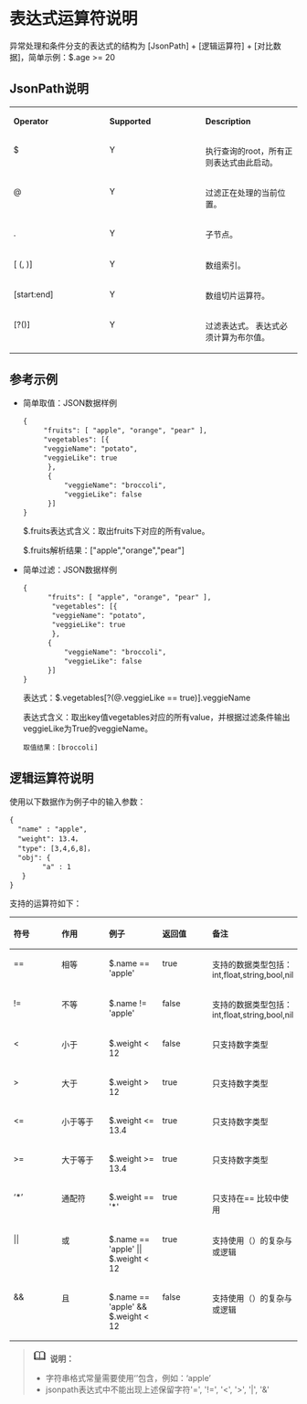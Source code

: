 # 表达式运算符说明<a name="ZH-CN_TOPIC_0000001130774762"></a>

异常处理和条件分支的表达式的结构为 \[JsonPath\] + \[逻辑运算符\] + \[对比数据\]，简单示例：$.age \>= 20

## JsonPath说明<a name="section396394931410"></a>

<a name="table1879531341511"></a>
<table><tbody><tr id="row98330131158"><td class="cellrowborder" valign="top" width="33.333333333333336%"><p id="p148338138152"><a name="p148338138152"></a><a name="p148338138152"></a><strong id="b138339139152"><a name="b138339139152"></a><a name="b138339139152"></a>Operator</strong></p>
</td>
<td class="cellrowborder" valign="top" width="33.333333333333336%"><p id="p3833131371518"><a name="p3833131371518"></a><a name="p3833131371518"></a><strong id="b383331331517"><a name="b383331331517"></a><a name="b383331331517"></a>Supported</strong></p>
</td>
<td class="cellrowborder" valign="top" width="33.333333333333336%"><p id="p18338131151"><a name="p18338131151"></a><a name="p18338131151"></a><strong id="b48331213141517"><a name="b48331213141517"></a><a name="b48331213141517"></a>Description</strong></p>
</td>
</tr>
<tr id="row983314131150"><td class="cellrowborder" valign="top" width="33.333333333333336%"><p id="p128337134158"><a name="p128337134158"></a><a name="p128337134158"></a>$</p>
</td>
<td class="cellrowborder" valign="top" width="33.333333333333336%"><p id="p148331313151512"><a name="p148331313151512"></a><a name="p148331313151512"></a>Y</p>
</td>
<td class="cellrowborder" valign="top" width="33.333333333333336%"><p id="p1583381312155"><a name="p1583381312155"></a><a name="p1583381312155"></a>执行查询的root，所有正则表达式由此启动。</p>
</td>
</tr>
<tr id="row38339138155"><td class="cellrowborder" valign="top" width="33.333333333333336%"><p id="p178331513181519"><a name="p178331513181519"></a><a name="p178331513181519"></a>@</p>
</td>
<td class="cellrowborder" valign="top" width="33.333333333333336%"><p id="p9833191331514"><a name="p9833191331514"></a><a name="p9833191331514"></a>Y</p>
</td>
<td class="cellrowborder" valign="top" width="33.333333333333336%"><p id="p783351331515"><a name="p783351331515"></a><a name="p783351331515"></a>过滤正在处理的当前位置。</p>
</td>
</tr>
<tr id="row16833101312158"><td class="cellrowborder" valign="top" width="33.333333333333336%"><p id="p68334136153"><a name="p68334136153"></a><a name="p68334136153"></a>.</p>
</td>
<td class="cellrowborder" valign="top" width="33.333333333333336%"><p id="p583311320155"><a name="p583311320155"></a><a name="p583311320155"></a>Y</p>
</td>
<td class="cellrowborder" valign="top" width="33.333333333333336%"><p id="p4833161331518"><a name="p4833161331518"></a><a name="p4833161331518"></a>子节点。</p>
</td>
</tr>
<tr id="row5833213171514"><td class="cellrowborder" valign="top" width="33.333333333333336%"><p id="p5833101331514"><a name="p5833101331514"></a><a name="p5833101331514"></a>[ (, )]</p>
</td>
<td class="cellrowborder" valign="top" width="33.333333333333336%"><p id="p383381316153"><a name="p383381316153"></a><a name="p383381316153"></a>Y</p>
</td>
<td class="cellrowborder" valign="top" width="33.333333333333336%"><p id="p5833201391512"><a name="p5833201391512"></a><a name="p5833201391512"></a>数组索引。</p>
</td>
</tr>
<tr id="row283361331511"><td class="cellrowborder" valign="top" width="33.333333333333336%"><p id="p18833171313159"><a name="p18833171313159"></a><a name="p18833171313159"></a>[start:end]</p>
</td>
<td class="cellrowborder" valign="top" width="33.333333333333336%"><p id="p15833151314157"><a name="p15833151314157"></a><a name="p15833151314157"></a>Y</p>
</td>
<td class="cellrowborder" valign="top" width="33.333333333333336%"><p id="p18833913101517"><a name="p18833913101517"></a><a name="p18833913101517"></a>数组切片运算符。</p>
</td>
</tr>
<tr id="row483314133152"><td class="cellrowborder" valign="top" width="33.333333333333336%"><p id="p14834111313154"><a name="p14834111313154"></a><a name="p14834111313154"></a>[?()]</p>
</td>
<td class="cellrowborder" valign="top" width="33.333333333333336%"><p id="p188346138154"><a name="p188346138154"></a><a name="p188346138154"></a>Y</p>
</td>
<td class="cellrowborder" valign="top" width="33.333333333333336%"><p id="p18834181315156"><a name="p18834181315156"></a><a name="p18834181315156"></a>过滤表达式。 表达式必须计算为布尔值。</p>
</td>
</tr>
</tbody>
</table>

## 参考示例<a name="section5351110111813"></a>

-   简单取值：JSON数据样例

    ```
    {  
         "fruits": [ "apple", "orange", "pear" ],  
         "vegetables": [{      
         "veggieName": "potato",
         "veggieLike": true    
          },     
          {       
              "veggieName": "broccoli",      
              "veggieLike": false    
          }] 
    }
    ```

    $.fruits表达式含义：取出fruits下对应的所有value。

    $.fruits解析结果：\["apple","orange","pear"\]

-   简单过滤：JSON数据样例

    ```
    {   
          "fruits": [ "apple", "orange", "pear" ],
           "vegetables": [{ 
           "veggieName": "potato",
           "veggieLike": true
           },     
          { 
              "veggieName": "broccoli",
              "veggieLike": false     
          }] 
    }
    ```

    表达式：$.vegetables\[?\(@.veggieLike == true\)\].veggieName

    表达式含义：取出key值vegetables对应的所有value，并根据过滤条件输出veggieLike为True的veggieName。

    ```
    取值结果：[broccoli]
    ```


## 逻辑运算符说明<a name="section1191933912201"></a>

使用以下数据作为例子中的输入参数：

```
{
  "name" : "apple",
  "weight": 13.4，
  "type": [3,4,6,8]，
  "obj": {
        "a" : 1
   }
}
```

支持的运算符如下：

<a name="table163671619112217"></a>
<table><thead align="left"><tr id="row20452171982219"><th class="cellrowborder" valign="top" width="20%" id="mcps1.1.6.1.1"><p id="p2452171962218"><a name="p2452171962218"></a><a name="p2452171962218"></a><strong id="b17452131972211"><a name="b17452131972211"></a><a name="b17452131972211"></a>符号</strong></p>
</th>
<th class="cellrowborder" valign="top" width="20%" id="mcps1.1.6.1.2"><p id="p1745361911226"><a name="p1745361911226"></a><a name="p1745361911226"></a><strong id="b1145361902214"><a name="b1145361902214"></a><a name="b1145361902214"></a>作用</strong></p>
</th>
<th class="cellrowborder" valign="top" width="20%" id="mcps1.1.6.1.3"><p id="p10453519122219"><a name="p10453519122219"></a><a name="p10453519122219"></a><strong id="b1945311982214"><a name="b1945311982214"></a><a name="b1945311982214"></a>例子</strong></p>
</th>
<th class="cellrowborder" valign="top" width="20%" id="mcps1.1.6.1.4"><p id="p12453191972211"><a name="p12453191972211"></a><a name="p12453191972211"></a><strong id="b345315195222"><a name="b345315195222"></a><a name="b345315195222"></a>返回值</strong></p>
</th>
<th class="cellrowborder" valign="top" width="20%" id="mcps1.1.6.1.5"><p id="p1745312199227"><a name="p1745312199227"></a><a name="p1745312199227"></a><strong id="b184531619192210"><a name="b184531619192210"></a><a name="b184531619192210"></a>备注</strong></p>
</th>
</tr>
</thead>
<tbody><tr id="row045316197221"><td class="cellrowborder" valign="top" width="20%" headers="mcps1.1.6.1.1 "><p id="p1045341972217"><a name="p1045341972217"></a><a name="p1045341972217"></a>==</p>
</td>
<td class="cellrowborder" valign="top" width="20%" headers="mcps1.1.6.1.2 "><p id="p7453819102214"><a name="p7453819102214"></a><a name="p7453819102214"></a>相等</p>
</td>
<td class="cellrowborder" valign="top" width="20%" headers="mcps1.1.6.1.3 "><p id="p13453181911221"><a name="p13453181911221"></a><a name="p13453181911221"></a>$.name == 'apple'</p>
</td>
<td class="cellrowborder" valign="top" width="20%" headers="mcps1.1.6.1.4 "><p id="p1145371982215"><a name="p1145371982215"></a><a name="p1145371982215"></a>true</p>
</td>
<td class="cellrowborder" valign="top" width="20%" headers="mcps1.1.6.1.5 "><p id="p345381932210"><a name="p345381932210"></a><a name="p345381932210"></a>支持的数据类型包括：int,float,string,bool,nil</p>
</td>
</tr>
<tr id="row9453161922213"><td class="cellrowborder" valign="top" width="20%" headers="mcps1.1.6.1.1 "><p id="p16453111913222"><a name="p16453111913222"></a><a name="p16453111913222"></a>!=</p>
</td>
<td class="cellrowborder" valign="top" width="20%" headers="mcps1.1.6.1.2 "><p id="p184531619112218"><a name="p184531619112218"></a><a name="p184531619112218"></a>不等</p>
</td>
<td class="cellrowborder" valign="top" width="20%" headers="mcps1.1.6.1.3 "><p id="p84531219192212"><a name="p84531219192212"></a><a name="p84531219192212"></a>$.name != 'apple'</p>
</td>
<td class="cellrowborder" valign="top" width="20%" headers="mcps1.1.6.1.4 "><p id="p124532199220"><a name="p124532199220"></a><a name="p124532199220"></a>false</p>
</td>
<td class="cellrowborder" valign="top" width="20%" headers="mcps1.1.6.1.5 "><p id="p11453141962216"><a name="p11453141962216"></a><a name="p11453141962216"></a>支持的数据类型包括：int,float,string,bool,nil</p>
</td>
</tr>
<tr id="row54537195228"><td class="cellrowborder" valign="top" width="20%" headers="mcps1.1.6.1.1 "><p id="p164531519182214"><a name="p164531519182214"></a><a name="p164531519182214"></a>&lt;</p>
</td>
<td class="cellrowborder" valign="top" width="20%" headers="mcps1.1.6.1.2 "><p id="p645371919224"><a name="p645371919224"></a><a name="p645371919224"></a>小于</p>
</td>
<td class="cellrowborder" valign="top" width="20%" headers="mcps1.1.6.1.3 "><p id="p845391972216"><a name="p845391972216"></a><a name="p845391972216"></a>$.weight &lt; 12</p>
</td>
<td class="cellrowborder" valign="top" width="20%" headers="mcps1.1.6.1.4 "><p id="p245416196228"><a name="p245416196228"></a><a name="p245416196228"></a>false</p>
</td>
<td class="cellrowborder" valign="top" width="20%" headers="mcps1.1.6.1.5 "><p id="p1545471952210"><a name="p1545471952210"></a><a name="p1545471952210"></a>只支持数字类型</p>
</td>
</tr>
<tr id="row2454131982210"><td class="cellrowborder" valign="top" width="20%" headers="mcps1.1.6.1.1 "><p id="p14454121992215"><a name="p14454121992215"></a><a name="p14454121992215"></a>&gt;</p>
</td>
<td class="cellrowborder" valign="top" width="20%" headers="mcps1.1.6.1.2 "><p id="p3454519162211"><a name="p3454519162211"></a><a name="p3454519162211"></a>大于</p>
</td>
<td class="cellrowborder" valign="top" width="20%" headers="mcps1.1.6.1.3 "><p id="p1745431911225"><a name="p1745431911225"></a><a name="p1745431911225"></a>$.weight &gt; 12</p>
</td>
<td class="cellrowborder" valign="top" width="20%" headers="mcps1.1.6.1.4 "><p id="p10454019132217"><a name="p10454019132217"></a><a name="p10454019132217"></a>true</p>
</td>
<td class="cellrowborder" valign="top" width="20%" headers="mcps1.1.6.1.5 "><p id="p74541119112215"><a name="p74541119112215"></a><a name="p74541119112215"></a>只支持数字类型</p>
</td>
</tr>
<tr id="row8454191910222"><td class="cellrowborder" valign="top" width="20%" headers="mcps1.1.6.1.1 "><p id="p1445431982216"><a name="p1445431982216"></a><a name="p1445431982216"></a>&lt;=</p>
</td>
<td class="cellrowborder" valign="top" width="20%" headers="mcps1.1.6.1.2 "><p id="p445413193221"><a name="p445413193221"></a><a name="p445413193221"></a>小于等于</p>
</td>
<td class="cellrowborder" valign="top" width="20%" headers="mcps1.1.6.1.3 "><p id="p16454151932218"><a name="p16454151932218"></a><a name="p16454151932218"></a>$.weight &lt;= 13.4</p>
</td>
<td class="cellrowborder" valign="top" width="20%" headers="mcps1.1.6.1.4 "><p id="p2045491992215"><a name="p2045491992215"></a><a name="p2045491992215"></a>true</p>
</td>
<td class="cellrowborder" valign="top" width="20%" headers="mcps1.1.6.1.5 "><p id="p14541619162220"><a name="p14541619162220"></a><a name="p14541619162220"></a>只支持数字类型</p>
</td>
</tr>
<tr id="row545412194225"><td class="cellrowborder" valign="top" width="20%" headers="mcps1.1.6.1.1 "><p id="p44542019132211"><a name="p44542019132211"></a><a name="p44542019132211"></a>&gt;=</p>
</td>
<td class="cellrowborder" valign="top" width="20%" headers="mcps1.1.6.1.2 "><p id="p164541019132219"><a name="p164541019132219"></a><a name="p164541019132219"></a>大于等于</p>
</td>
<td class="cellrowborder" valign="top" width="20%" headers="mcps1.1.6.1.3 "><p id="p94549198223"><a name="p94549198223"></a><a name="p94549198223"></a>$.weight &gt;= 13.4</p>
</td>
<td class="cellrowborder" valign="top" width="20%" headers="mcps1.1.6.1.4 "><p id="p64541219182220"><a name="p64541219182220"></a><a name="p64541219182220"></a>true</p>
</td>
<td class="cellrowborder" valign="top" width="20%" headers="mcps1.1.6.1.5 "><p id="p5454191916227"><a name="p5454191916227"></a><a name="p5454191916227"></a>只支持数字类型</p>
</td>
</tr>
<tr id="row945411194222"><td class="cellrowborder" valign="top" width="20%" headers="mcps1.1.6.1.1 "><p id="p545491918221"><a name="p545491918221"></a><a name="p545491918221"></a>‘*’</p>
</td>
<td class="cellrowborder" valign="top" width="20%" headers="mcps1.1.6.1.2 "><p id="p174544197223"><a name="p174544197223"></a><a name="p174544197223"></a>通配符</p>
</td>
<td class="cellrowborder" valign="top" width="20%" headers="mcps1.1.6.1.3 "><p id="p8454111922213"><a name="p8454111922213"></a><a name="p8454111922213"></a>$.weight == '*'</p>
</td>
<td class="cellrowborder" valign="top" width="20%" headers="mcps1.1.6.1.4 "><p id="p1045581918226"><a name="p1045581918226"></a><a name="p1045581918226"></a>true</p>
</td>
<td class="cellrowborder" valign="top" width="20%" headers="mcps1.1.6.1.5 "><p id="p194555194227"><a name="p194555194227"></a><a name="p194555194227"></a>只支持在== 比较中使用</p>
</td>
</tr>
<tr id="row1945510190229"><td class="cellrowborder" valign="top" width="20%" headers="mcps1.1.6.1.1 "><p id="p114551719192219"><a name="p114551719192219"></a><a name="p114551719192219"></a>||</p>
</td>
<td class="cellrowborder" valign="top" width="20%" headers="mcps1.1.6.1.2 "><p id="p19455111918225"><a name="p19455111918225"></a><a name="p19455111918225"></a>或</p>
</td>
<td class="cellrowborder" valign="top" width="20%" headers="mcps1.1.6.1.3 "><p id="p245518198229"><a name="p245518198229"></a><a name="p245518198229"></a>$.name == 'apple' || $.weight &lt; 12</p>
</td>
<td class="cellrowborder" valign="top" width="20%" headers="mcps1.1.6.1.4 "><p id="p174551619172215"><a name="p174551619172215"></a><a name="p174551619172215"></a>true</p>
</td>
<td class="cellrowborder" valign="top" width="20%" headers="mcps1.1.6.1.5 "><p id="p17455419112211"><a name="p17455419112211"></a><a name="p17455419112211"></a>支持使用（）的复杂与或逻辑</p>
</td>
</tr>
<tr id="row154554194224"><td class="cellrowborder" valign="top" width="20%" headers="mcps1.1.6.1.1 "><p id="p7455119172212"><a name="p7455119172212"></a><a name="p7455119172212"></a>&amp;&amp;</p>
</td>
<td class="cellrowborder" valign="top" width="20%" headers="mcps1.1.6.1.2 "><p id="p1145510199227"><a name="p1145510199227"></a><a name="p1145510199227"></a>且</p>
</td>
<td class="cellrowborder" valign="top" width="20%" headers="mcps1.1.6.1.3 "><p id="p1455319132216"><a name="p1455319132216"></a><a name="p1455319132216"></a>$.name == 'apple' &amp;&amp; $.weight &lt; 12</p>
</td>
<td class="cellrowborder" valign="top" width="20%" headers="mcps1.1.6.1.4 "><p id="p164551919122219"><a name="p164551919122219"></a><a name="p164551919122219"></a>false</p>
</td>
<td class="cellrowborder" valign="top" width="20%" headers="mcps1.1.6.1.5 "><p id="p1945519193224"><a name="p1945519193224"></a><a name="p1945519193224"></a>支持使用（）的复杂与或逻辑</p>
</td>
</tr>
</tbody>
</table>

>![](public_sys-resources/icon-note.gif) **说明：** 
>-   字符串格式常量需要使用‘’包含，例如：‘apple’
>-   jsonpath表达式中不能出现上述保留字符'=', '!=', '<', '\>', '|', '&'

